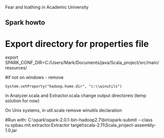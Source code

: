 Fear and loathing in Academic University

## Spark howto

# Export directory for properties file
export SPARK_CONF_DIR=C:/Users/Mark/Documents/java/Scala_project/src/main/resources/

#if not on windows - remove
```
System.setProperty("hadoop.home.dir", "c:\\winutils")
```

in Analyzer.scala and Extractor.scala change output directoreis (temp solution for now)

On Unix systems, in util.scale remove winutils declaration

#Run with:
C:\spark\spark-2.0.1-bin-hadoop2.7\bin\spark-submit --class ru.spbau.mit.extractor.Extractor target\scala-2.11\Scala_project-assembly-1.0.jar